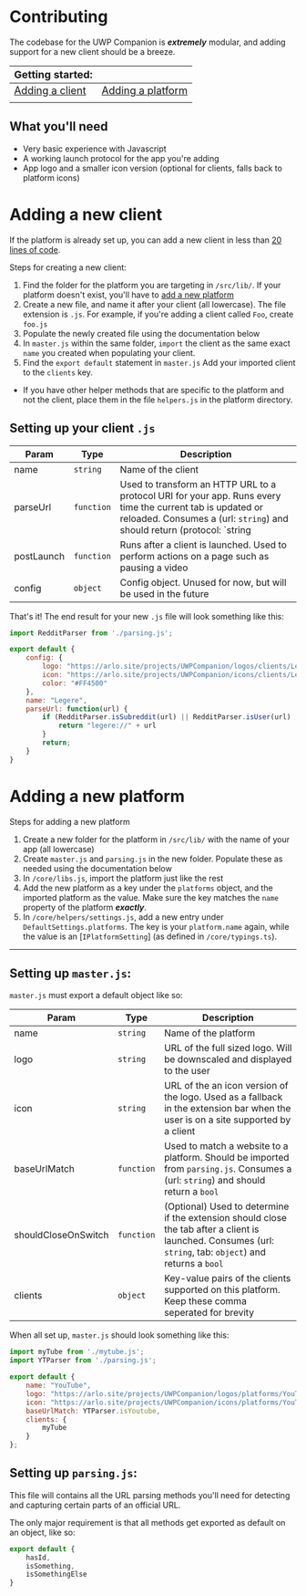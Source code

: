 # Contributing

The codebase for the UWP Companion is ***extremely*** modular, and adding support for a new client should be a breeze. 


| <font size="+1.5">Getting started:</font> |  |
| - | - |
| <font size="+1">[Adding a client](#Adding-a-new-client)</font> | <font size="+1">[Adding a platform](#Adding-a-new-platform)</font>  |
| | |

## What you'll need

 - Very basic experience with Javascript
 - A working launch protocol for the app you're adding
 - App logo and a smaller icon version (optional for clients, falls back to platform icons)


# Adding a new client

If the platform is already set up, you can add a new client in less than [20 lines of code](https://github.com/Arlodotexe/UWP-Companion/blob/master/core/lib/discord/quarrel.js).


Steps for creating a new client:
1. Find the folder for the platform you are targeting in `/src/lib/`. If your platform doesn't exist, you'll have to [add a new platform](#Adding-a-new-platform)
2. Create a new file, and name it after your client (all lowercase). The file extension is `.js`. For example, if you're adding a client called `Foo`, create `foo.js`
3. Populate the newly created file using the documentation below
4. In `master.js` within the same folder, `import` the client as the same exact `name` you created when populating your client. 
5. Find the `export default` statement in `master.js` Add your imported client to the `clients` key.

 - If you have other helper methods that are specific to the platform and not the client, place them in the file `helpers.js` in the platform directory.

## Setting up your client `.js`

| Param  | Type                | Description  |
| ------ | ------------------- | ------------ |
| name | `string` | Name of the client |
| parseUrl | `function` | Used to transform an HTTP URL to a protocol URI for your app. Runs every time the current tab is updated or reloaded. Consumes a (url: `string`) and should return (protocol: `string | undefined`) |
| postLaunch | `function` | Runs after a client is launched. Used to perform actions on a page such as pausing a video |
| config | `object` | Config object. Unused for now, but will be used in the future |

That's it! The end result for your new `.js` file will look something like this:
```javascript
import RedditParser from './parsing.js';

export default {
    config: {
        logo: "https://arlo.site/projects/UWPCompanion/logos/clients/Legere.png",
        icon: "https://arlo.site/projects/UWPCompanion/icons/clients/Legere.png",
        color: "#FF4500"
    },
    name: "Legere",
    parseUrl: function(url) {
        if (RedditParser.isSubreddit(url) || RedditParser.isUser(url) || RedditParser.isPost(url)) {
            return "legere://" + url
        }
        return;
    }
}
```


# Adding a new platform

Steps for adding a new platform
1. Create a new folder for the platform in `/src/lib/` with the name of your app (all lowercase)
2. Create `master.js` and `parsing.js` in the new folder. Populate these as needed using the documentation below
3. In `/core/libs.js`, import the platform just like the rest
4. Add the new platform as a key under the `platforms` object, and the imported platform as the value. Make sure the key matches the `name` property of the platform _**exactly**_.
5. In `/core/helpers/settings.js`, add a new entry under `DefaultSettings.platforms`. The key is your `platform.name` again, while the value is an [`IPlatformSetting`] (as defined in `/core/typings.ts`).

---
## Setting up `master.js`:

`master.js` must export a default object like so:


| Param  | Type                | Description  |
| ------ | ------------------- | ------------ |
| name | <code>string</code> | Name of the platform |
| logo | <code>string</code> | URL of the full sized logo. Will be downscaled and displayed to the user |
| icon | <code>string</code> | URL of the an icon version of the logo. Used as a fallback in the extension bar when the user is on a site supported by a client | 
| baseUrlMatch | <code>function</code> | Used to match a website to a platform. Should be imported from `parsing.js`. Consumes a (url: `string`) and should return a `bool` |
| shouldCloseOnSwitch | <code>function</code> | (Optional) Used to determine if the extension should close the tab after a client is launched. Consumes (url: `string`, tab: `object`) and returns a `bool` |
| clients | <code>object</code> | Key-value pairs of the clients supported on this platform. Keep these comma seperated for brevity |

When all set up, `master.js` should look something like this:
```javascript
import myTube from './mytube.js';
import YTParser from './parsing.js';

export default {
    name: "YouTube",
    logo: "https://arlo.site/projects/UWPCompanion/logos/platforms/YouTube.png",
    icon: "https://arlo.site/projects/UWPCompanion/icons/platforms/YouTube.png",
    baseUrlMatch: YTParser.isYoutube,
    clients: {
        myTube
    }
};
```

## Setting up `parsing.js`:

This file will contains all the URL parsing methods you'll need for detecting and capturing certain parts of an official URL.  

The only major requirement is that all methods get exported as default on an object, like so:

```javascript
export default {
    hasId,
    isSomething,
    isSomethingElse
}
```
